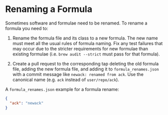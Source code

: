 # Renaming a Formula

Sometimes software and formulae need to be renamed. To rename a formula
you need to:

1. Rename the formula file and its class to a new formula. The new name must meet all the usual rules of formula naming. Fix any test failures that may occur due to the stricter requirements for new formulae than existing formulae (i.e. `brew audit --strict` must pass for that formula).

2. Create a pull request to the corresponding tap deleting the old formula file, adding the new formula file, and adding it to `formula_renames.json` with a commit message like `newack: renamed from ack`. Use the canonical name (e.g. `ack` instead of `user/repo/ack`).

A `formula_renames.json` example for a formula rename:

```json
{
  "ack": "newack"
}
```
